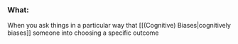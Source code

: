 ### What:
When you ask things in a particular way that [[(Cognitive) Biases|cognitively biases]] someone into choosing a specific outcome